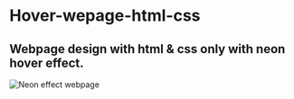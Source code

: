 # Hover-wepage-html-css
## Webpage design with html & css only with neon hover effect.

![Neon effect webpage](https://github.com/Nukealbert/Hover-wepage-html-css/commit/4f6c30fd24ab6fe494ec57d2201baf1db312ff47)
